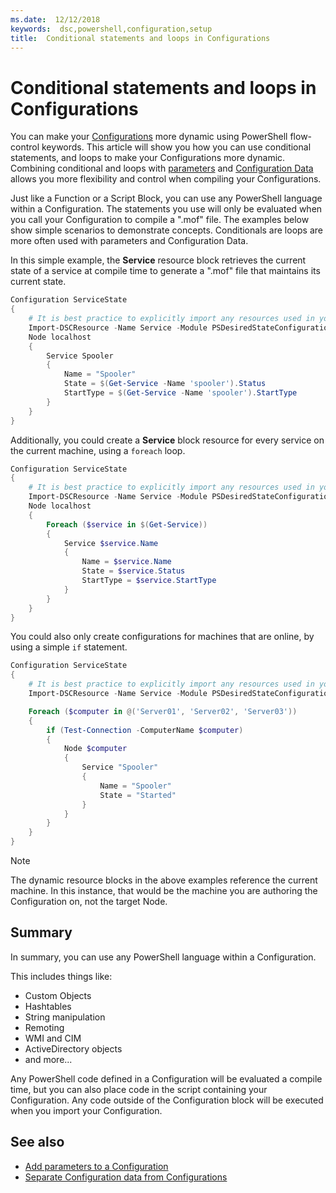 ```yaml
---
ms.date:  12/12/2018
keywords:  dsc,powershell,configuration,setup
title:  Conditional statements and loops in Configurations
---
```


# Conditional statements and loops in Configurations

You can make your [Configurations](configurations.md) more dynamic using PowerShell flow-control keywords. This article will show you how you can use conditional statements, and loops to make your Configurations more dynamic. Combining conditional and loops with [parameters](add-parameters-to-a-configuration.md) and [Configuration Data](configData.md) allows you more flexibility and control when compiling your Configurations.

Just like a Function or a Script Block, you can use any PowerShell language within a Configuration. The statements you use will only be evaluated when you call your Configuration to compile a ".mof" file. The examples below show simple scenarios to demonstrate concepts. Conditionals are loops are more often used with parameters and Configuration Data.

In this simple example, the **Service** resource block retrieves the current state of a service at compile time to generate a ".mof" file that maintains its current state.

```powershell
Configuration ServiceState
{
    # It is best practice to explicitly import any resources used in your Configurations.
    Import-DSCResource -Name Service -Module PSDesiredStateConfiguration
    Node localhost
    {
        Service Spooler
        {
            Name = "Spooler"
            State = $(Get-Service -Name 'spooler').Status
            StartType = $(Get-Service -Name 'spooler').StartType
        }
    }
}
```

Additionally, you could create a **Service** block resource for every service on the current machine, using a `foreach` loop.

```powershell
Configuration ServiceState
{
    # It is best practice to explicitly import any resources used in your Configurations.
    Import-DSCResource -Name Service -Module PSDesiredStateConfiguration
    Node localhost
    {
        Foreach ($service in $(Get-Service))
        {
            Service $service.Name
            {
                Name = $service.Name
                State = $service.Status
                StartType = $service.StartType
            }
        }
    }
}
```

You could also only create configurations for machines that are online, by using a simple `if` statement.

```powershell
Configuration ServiceState
{
    # It is best practice to explicitly import any resources used in your Configurations.
    Import-DSCResource -Name Service -Module PSDesiredStateConfiguration

    Foreach ($computer in @('Server01', 'Server02', 'Server03'))
    {
        if (Test-Connection -ComputerName $computer)
        {
            Node $computer
            {
                Service "Spooler"
                {
                    Name = "Spooler"
                    State = "Started"
                }
            }
        }
    }
}
```

> [!NOTE]
> The dynamic resource blocks in the above examples reference the current machine. In this instance, that would be the machine you are authoring the Configuration on, not the target Node.

<!---
Mention Get-DSCConfigurationFromSystem
-->

## Summary

In summary, you can use any PowerShell language within a Configuration.

This includes things like:

- Custom Objects
- Hashtables
- String manipulation
- Remoting
- WMI and CIM
- ActiveDirectory objects
- and more...

Any PowerShell code defined in a Configuration will be evaluated a compile time, but you can also place code in the script containing your Configuration. Any code outside of the Configuration block will be executed when you import your Configuration.

## See also

- [Add parameters to a Configuration](add-parameters-to-a-configuration.md)
- [Separate Configuration data from Configurations](configData.md)
